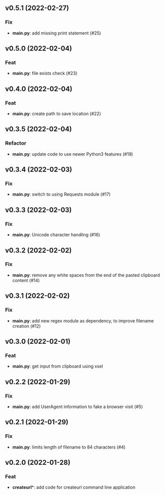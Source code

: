 ## v0.5.1 (2022-02-27)

### Fix

- **main.py**: add missing print statement (#25)

## v0.5.0 (2022-02-04)

### Feat

- **main.py**: file exists check (#23)

## v0.4.0 (2022-02-04)

### Feat

- **main.py**: create path to save location (#22)

## v0.3.5 (2022-02-04)

### Refactor

- **main.py**: update code to use newer Python3 features (#19)

## v0.3.4 (2022-02-03)

### Fix

- **main.py**: switch to using Requests module (#17)

## v0.3.3 (2022-02-03)

### Fix

- **main.py**: Unicode character handling (#16)

## v0.3.2 (2022-02-02)

### Fix

- **main.py**: remove any white spaces from the end of the pasted clipboard content (#14)

## v0.3.1 (2022-02-02)

### Fix

- **main.py**: add new regex module as dependency, to improve filename creation (#12)

## v0.3.0 (2022-02-01)

### Feat

- **main.py**: get input from clipboard using xsel

## v0.2.2 (2022-01-29)

### Fix

- **main.py**: add UserAgent information to fake a browser visit (#5)

## v0.2.1 (2022-01-29)

### Fix

- **main.py**: limits length of filename to 84 characters (#4)

## v0.2.0 (2022-01-28)

### Feat

- **createurl***: add code for createurl command line application
